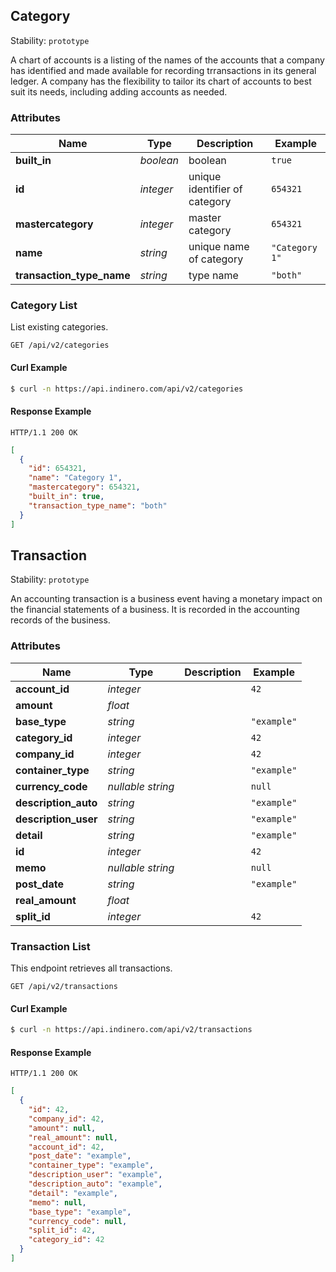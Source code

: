 ## <a name="resource-category">Category</a>

Stability: `prototype`

A chart of accounts is a listing of the names of the accounts that a company has identified and made available for recording trransactions in its general ledger. A company has the flexibility to tailor its chart of accounts to best suit its needs, including adding accounts as needed.

### Attributes

| Name | Type | Description | Example |
| ------- | ------- | ------- | ------- |
| **built_in** | *boolean* | boolean | `true` |
| **id** | *integer* | unique identifier of category | `654321` |
| **mastercategory** | *integer* | master category | `654321` |
| **name** | *string* | unique name of category | `"Category 1"` |
| **transaction_type_name** | *string* | type name | `"both"` |

### Category List

List existing categories.

```
GET /api/v2/categories
```


#### Curl Example

```bash
$ curl -n https://api.indinero.com/api/v2/categories
```


#### Response Example

```
HTTP/1.1 200 OK
```

```json
[
  {
    "id": 654321,
    "name": "Category 1",
    "mastercategory": 654321,
    "built_in": true,
    "transaction_type_name": "both"
  }
]
```


## <a name="resource-transaction">Transaction</a>

Stability: `prototype`

An accounting transaction is a business event having a monetary impact on the financial statements of a business. It is recorded in the accounting records of the business.

### Attributes

| Name | Type | Description | Example |
| ------- | ------- | ------- | ------- |
| **account_id** | *integer* |  | `42` |
| **amount** | *float* |  |  |
| **base_type** | *string* |  | `"example"` |
| **category_id** | *integer* |  | `42` |
| **company_id** | *integer* |  | `42` |
| **container_type** | *string* |  | `"example"` |
| **currency_code** | *nullable string* |  | `null` |
| **description_auto** | *string* |  | `"example"` |
| **description_user** | *string* |  | `"example"` |
| **detail** | *string* |  | `"example"` |
| **id** | *integer* |  | `42` |
| **memo** | *nullable string* |  | `null` |
| **post_date** | *string* |  | `"example"` |
| **real_amount** | *float* |  |  |
| **split_id** | *integer* |  | `42` |

### Transaction List

This endpoint retrieves all transactions.

```
GET /api/v2/transactions
```


#### Curl Example

```bash
$ curl -n https://api.indinero.com/api/v2/transactions
```


#### Response Example

```
HTTP/1.1 200 OK
```

```json
[
  {
    "id": 42,
    "company_id": 42,
    "amount": null,
    "real_amount": null,
    "account_id": 42,
    "post_date": "example",
    "container_type": "example",
    "description_user": "example",
    "description_auto": "example",
    "detail": "example",
    "memo": null,
    "base_type": "example",
    "currency_code": null,
    "split_id": 42,
    "category_id": 42
  }
]
```


